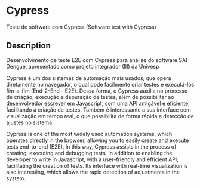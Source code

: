 # Cypress
Teste de software com Cypress (Software test with Cypress)

## Description
Desenvolvimento de teste E2E com Cypress para análise do software SAI Dengue, apresentado como projeto integrador (III) da Univesp
<p>Cypress é um dos sistemas de automação mais usados, que opera diretamente no navegador, o qual pode facilmente criar testes e executá-los fim-a-fim (End-2-End - E2E). Dessa forma, o Cypress auxilia no processo de criação, execução e depuração de testes, além de possibilitar ao desenvolvedor escrever em Javascript, com uma API amigável e eficiente, facilitando a criação de testes. Também é interessante a sua interface com visualização em tempo real, o que possibilita de forma rápida a detecção de ajustes no sistema. </p>
<p>Cypress is one of the most widely used automation systems, which operates directly in the browser, allowing you to easily create and execute tests end-to-end (E2E). In this way, Cypress assists in the process of creating, executing and debugging tests, in addition to enabling the developer to write in Javascript, with a user-friendly and efficient API, facilitating the creation of tests. Its interface with real-time visualization is also interesting, which allows the rapid detection of adjustments in the system.</p>

